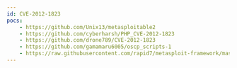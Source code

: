 ```yaml
---
id: CVE-2012-1823
pocs:
    - https://github.com/Unix13/metasploitable2
    - https://github.com/cyberharsh/PHP_CVE-2012-1823
    - https://github.com/drone789/CVE-2012-1823
    - https://github.com/gamamaru6005/oscp_scripts-1
    - https://raw.githubusercontent.com/rapid7/metasploit-framework/master/modules/exploits/multi/http/php_cgi_arg_injection.rb
---
```

